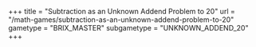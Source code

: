 +++
title = "Subtraction as an Unknown Addend Problem to 20"
url = "/math-games/subtraction-as-an-unknown-addend-problem-to-20"
gametype = "BRIX_MASTER"
subgametype = "UNKNOWN_ADDEND_20"
+++